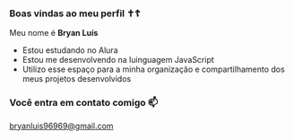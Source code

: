 ### Boas vindas ao meu perfil ✝☦

Meu nome é **Bryan Luís**

- Estou estudando no Alura
- Estou me desenvolvendo na luinguagem JavaScript
- Utilizo esse espaço para a minha organização e compartilhamento dos meus projetos desenvolvidos

### Você entra em contato comigo 📫

bryanluis96969@gmail.com
